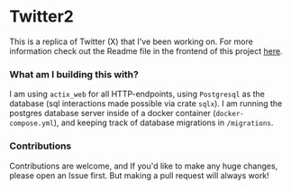 # Twitter2
This is a replica of Twitter (X) that I've been working on. For more information check out the Readme file in the frontend of this project [here](https://github.com/Arturr-H/twitter2-frontend).

### What am I building this with?
I am using `actix_web` for all HTTP-endpoints, using `Postgresql` as the database (sql interactions made possible via crate `sqlx`). I am running the postgres database server inside of a docker container (`docker-compose.yml`), and keeping track of database migrations in `/migrations`.

### Contributions
Contributions are welcome, and If you'd like to make any huge changes, please open an Issue first. But making a pull request will always work!
